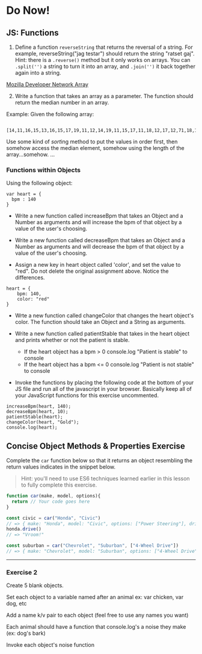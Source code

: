 # Do Now!

## JS: Functions

1. Define a function `reverseString` that returns the reversal of a string. For example, reverseString("jag testar") should return the string "ratset gaj". Hint: there is a `.reverse()` method but it only works on arrays. You can `.split('')` a string to turn it into an array, and `.join('')` it back together again into a string.

[Mozilla Developer Network Array](https://developer.mozilla.org/en-US/docs/Web/JavaScript/Reference/Global_Objects/Array/sort)

2. Write a function that takes an array as a parameter. The function should return the median number in an array.

Example:
Given the following array:

```
  [14,11,16,15,13,16,15,17,19,11,12,14,19,11,15,17,11,18,12,17,12,71,18,15,12];
```
Use some kind of *sort*ing method to put the values in order first, then somehow access the median element, somehow using the length of the array...somehow.
...

### Functions within Objects

Using the following object:

```
var heart = {
  bpm : 140
}
```
-  Write a new function called increaseBpm that takes an Object and a Number as arguments and will increase the bpm of that object by a value of the user's choosing.  

-  Write a new function called decreaseBpm that takes an Object and a Number as arguments and will decrease the bpm of that object by a value of the user's choosing.  

- Assign a new key in heart object called 'color', and set the value to "red".  Do not delete the original assignment above. Notice the differences. 

```
heart = {
	bpm: 140,
	color: "red"
}
```
-  Wrte a new function called changeColor that changes the heart object's color.  The function should take an Object and a String as arguments.

-  Write a new function called patientStable that takes in the heart object and prints whether or not the patient is stable.
	-  If the heart object has a bpm > 0 console.log "Patient is stable" to console
	-  If the heart object has a bpm <= 0 console.log "Patient is not stable" to console

-  Invoke the functions by placing the following code at the bottom of your JS file and run all of the javascript in your browser.  Basically keep all of your JavaScript functions for this exercise uncommented.

```
increaseBpm(heart, 140);
decreaseBpm(heart, 10);
patientStable(heart);
changeColor(heart, "Gold");
console.log(heart);
``` 

## Concise Object Methods & Properties Exercise

Complete the `car` function below so that it returns an object resembling the return values indicates in the snippet below.

> Hint: you'll need to use ES6 techniques learned earlier in this lesson to fully complete this exercise.

```js
function car(make, model, options){
  return // Your code goes here
}

const civic = car("Honda", "Civic")
// => { make: "Honda", model: "Civic", options: ["Power Steering"], drive: Function }
honda.drive()
// => "Vroom!"

const suburban = car("Chevrolet", "Suburban", ["4-Wheel Drive"])
// => { make: "Chevrolet", model: "Suburban", options: ["4-Wheel Drive"], drive: Function }
```

<hr>

### Exercise 2

Create 5 blank objects.

Set each object to a variable named after an animal ex: var chicken, var dog, etc

Add a name k/v pair to each object (feel free to use any names you want)

Each animal should have a function that console.log's a noise they make (ex: dog's bark)

Invoke each object's noise function